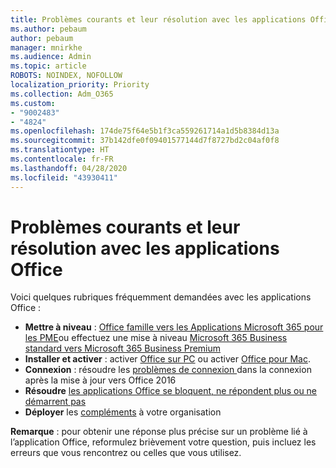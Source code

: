 ```yaml
---
title: Problèmes courants et leur résolution avec les applications Office
ms.author: pebaum
author: pebaum
manager: mnirkhe
ms.audience: Admin
ms.topic: article
ROBOTS: NOINDEX, NOFOLLOW
localization_priority: Priority
ms.collection: Adm_O365
ms.custom:
- "9002483"
- "4824"
ms.openlocfilehash: 174de75f64e5b1f3ca559261714a1d5b8384d13a
ms.sourcegitcommit: 37b142dfe0f09401577144d7f8727bd2c04af0f8
ms.translationtype: HT
ms.contentlocale: fr-FR
ms.lasthandoff: 04/28/2020
ms.locfileid: "43930411"
---
```

# <a name="common-issues-and-resolutions-with-office-apps"></a>Problèmes courants et leur résolution avec les applications Office

Voici quelques rubriques fréquemment demandées avec les applications Office :

- **Mettre à niveau** : [Office famille vers les Applications Microsoft 365 pour les PME](https://support.office.com/article/how-do-i-upgrade-office-ee68f6cf-422f-464a-82ec-385f65391350#OfficeVersion=Office_365_subscription)ou effectuez une mise à niveau [Microsoft 365 Business standard vers Microsoft 365 Business Premium](https://docs.microsoft.com/microsoft-365/business/migrate-to-microsoft-365-business)
- **Installer et activer** : activer [Office sur PC](https://support.office.com/article/activate-office-5bd38f38-db92-448b-a982-ad170b1e187e) ou activer [Office pour Mac](https://support.office.com/article/activate-office-for-mac-7f6646b1-bb14-422a-9ad4-a53410fcefb2).
- **Connexion** : résoudre les [problèmes de connexion ](https://docs.microsoft.com/office365/troubleshoot/authentication/connection-issue-when-sign-in-office-2016) dans la connexion après la mise à jour vers Office 2016
- **Résoudre** [les applications Office se bloquent, ne répondent plus ou ne démarrent pas](https://docs.microsoft.com/alchemyinsights/office-apps-don't-launch-start)
- **Déployer** les [compléments](https://docs.microsoft.com/microsoft-365/admin/manage/manage-deployment-of-add-ins?view=o365-worldwide) à votre organisation

**Remarque** : pour obtenir une réponse plus précise sur un problème lié à l’application Office, reformulez brièvement votre question, puis incluez les erreurs que vous rencontrez ou celles que vous utilisez.
